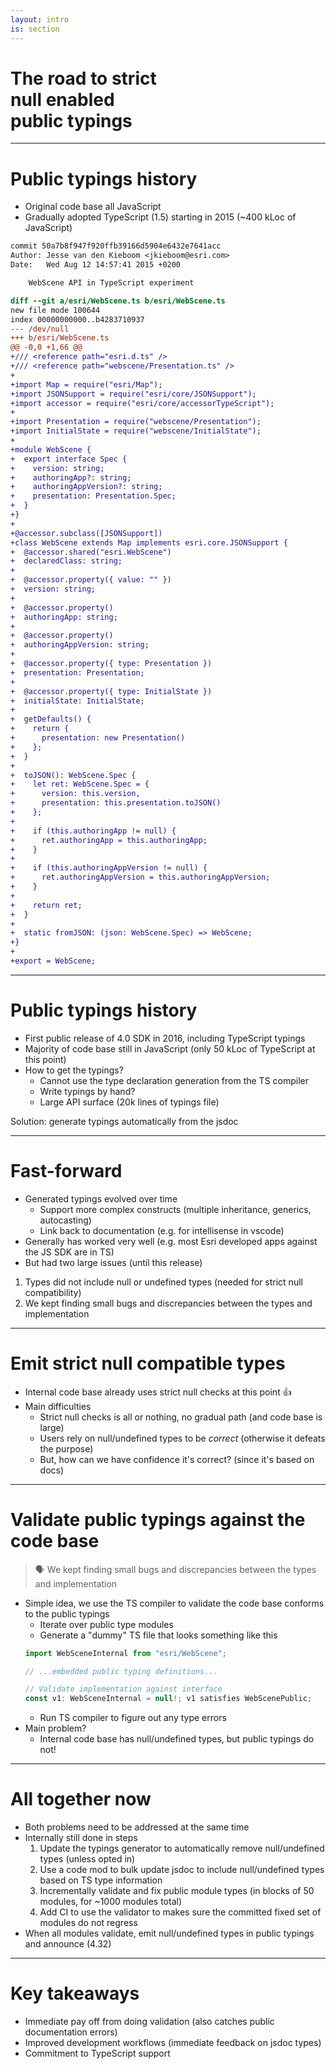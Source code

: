 ```yaml
---
layout: intro
is: section
---
```


# The road to strict <br>null enabled<br> public typings

---

# Public typings history

- Original code base all JavaScript
- Gradually adopted TypeScript (1.5) starting in 2015 (~400 kLoc of JavaScript)

```diff {3,14,16,32}{lines:true,maxHeight:'80%'}
commit 50a7b8f947f920ffb39166d5904e6432e7641acc
Author: Jesse van den Kieboom <jkieboom@esri.com>
Date:   Wed Aug 12 14:57:41 2015 +0200

    WebScene API in TypeScript experiment

diff --git a/esri/WebScene.ts b/esri/WebScene.ts
new file mode 100644
index 00000000000..b4283710937
--- /dev/null
+++ b/esri/WebScene.ts
@@ -0,0 +1,66 @@
+/// <reference path="esri.d.ts" />
+/// <reference path="webscene/Presentation.ts" />
+
+import Map = require("esri/Map");
+import JSONSupport = require("esri/core/JSONSupport");
+import accessor = require("esri/core/accessorTypeScript");
+
+import Presentation = require("webscene/Presentation");
+import InitialState = require("webscene/InitialState");
+
+module WebScene {
+  export interface Spec {
+    version: string;
+    authoringApp?: string;
+    authoringAppVersion?: string;
+    presentation: Presentation.Spec;
+  }
+}
+
+@accessor.subclass([JSONSupport])
+class WebScene extends Map implements esri.core.JSONSupport {
+  @accessor.shared("esri.WebScene")
+  declaredClass: string;
+
+  @accessor.property({ value: "" })
+  version: string;
+
+  @accessor.property()
+  authoringApp: string;
+
+  @accessor.property()
+  authoringAppVersion: string;
+
+  @accessor.property({ type: Presentation })
+  presentation: Presentation;
+
+  @accessor.property({ type: InitialState })
+  initialState: InitialState;
+
+  getDefaults() {
+    return {
+      presentation: new Presentation()
+    };
+  }
+
+  toJSON(): WebScene.Spec {
+    let ret: WebScene.Spec = {
+      version: this.version,
+      presentation: this.presentation.toJSON()
+    };
+
+    if (this.authoringApp != null) {
+      ret.authoringApp = this.authoringApp;
+    }
+
+    if (this.authoringAppVersion != null) {
+      ret.authoringAppVersion = this.authoringAppVersion;
+    }
+
+    return ret;
+  }
+
+  static fromJSON: (json: WebScene.Spec) => WebScene;
+}
+
+export = WebScene;
```

---

# Public typings history

- First public release of 4.0 SDK in 2016, including TypeScript typings
- Majority of code base still in JavaScript (only 50 kLoc of TypeScript at this point)
- How to get the typings?
  - Cannot use the type declaration generation from the TS compiler
  - Write typings by hand?
  - Large API surface (20k lines of typings file)

<div v-click class="flex justify-center bg-gray-800 text-white p-6 rounded-lg shadow-lg mt-8">
Solution: generate typings automatically from the jsdoc
</div>

---

# Fast-forward

- Generated typings evolved over time
  - Support more complex constructs (multiple inheritance, generics, autocasting)
  - Link back to documentation (e.g. for intellisense in vscode)
- Generally has worked very well (e.g. most Esri developed apps against the JS SDK are in TS)
- But had two large issues (until this release)

<div v-click class="flex justify-center bg-gray-800 text-white p-6 rounded-lg shadow-lg mt-8">
  <ol>
    <li>Types did not include null or undefined types (needed for strict null compatibility)</li>
    <li>We kept finding small bugs and discrepancies between the types and implementation</li>
  </ol>
</div>

---

# Emit strict null compatible types

- Internal code base already uses strict null checks at this point 👍
- Main difficulties
  - Strict null checks is all or nothing, no gradual path (and code base is large)
  - Users rely on null/undefined types to be _correct_ (otherwise it defeats the purpose)
  - But, how can we have confidence it's correct? (since it's based on docs)

---

# Validate public typings against the code base

> 🗣️ We kept finding small bugs and discrepancies between the types and implementation


- Simple idea, we use the TS compiler to validate the code base conforms to the public typings
  - Iterate over public type modules
  - Generate a "dummy" TS file that looks something like this
   ```ts
   import WebSceneInternal from "esri/WebScene";

   // ...embedded public typing definitions...

   // Validate implementation against interface
   const v1: WebSceneInternal = null!; v1 satisfies WebScenePublic;
   ```
  - Run TS compiler to figure out any type errors
- Main problem?
  - Internal code base has null/undefined types, but public typings do not!

---

# All together now

- Both problems need to be addressed at the same time
- Internally still done in steps
  1. Update the typings generator to automatically remove null/undefined types (unless opted in)
  2. Use a code mod to bulk update jsdoc to include null/undefined types based on TS type information
  3. Incrementally validate and fix public module types (in blocks of 50 modules, for ~1000 modules total)
  4. Add CI to use the validator to makes sure the committed fixed set of modules do not regress
- When all modules validate, emit null/undefined types in public typings and announce (4.32)

---

# Key takeaways

- Immediate pay off from doing validation (also catches public documentation errors)
- Improved development workflows (immediate feedback on jsdoc types)
- Commitment to TypeScript support
